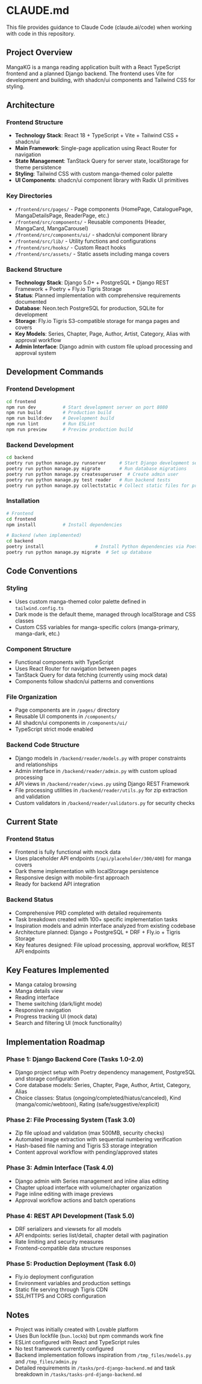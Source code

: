 # CLAUDE.md

This file provides guidance to Claude Code (claude.ai/code) when working with code in this repository.

## Project Overview

MangaKG is a manga reading application built with a React TypeScript frontend and a planned Django backend. The frontend uses Vite for development and building, with shadcn/ui components and Tailwind CSS for styling.

## Architecture

### Frontend Structure
- **Technology Stack**: React 18 + TypeScript + Vite + Tailwind CSS + shadcn/ui
- **Main Framework**: Single-page application using React Router for navigation
- **State Management**: TanStack Query for server state, localStorage for theme persistence
- **Styling**: Tailwind CSS with custom manga-themed color palette
- **UI Components**: shadcn/ui component library with Radix UI primitives

### Key Directories
- `/frontend/src/pages/` - Page components (HomePage, CataloguePage, MangaDetailsPage, ReaderPage, etc.)
- `/frontend/src/components/` - Reusable components (Header, MangaCard, MangaCarousel)
- `/frontend/src/components/ui/` - shadcn/ui component library
- `/frontend/src/lib/` - Utility functions and configurations
- `/frontend/src/hooks/` - Custom React hooks
- `/frontend/src/assets/` - Static assets including manga covers

### Backend Structure
- **Technology Stack**: Django 5.0+ + PostgreSQL + Django REST Framework + Poetry + Fly.io Tigris Storage
- **Status**: Planned implementation with comprehensive requirements documented
- **Database**: Neon.tech PostgreSQL for production, SQLite for development
- **Storage**: Fly.io Tigris S3-compatible storage for manga pages and covers
- **Key Models**: Series, Chapter, Page, Author, Artist, Category, Alias with approval workflow
- **Admin Interface**: Django admin with custom file upload processing and approval system

## Development Commands

### Frontend Development
```bash
cd frontend
npm run dev          # Start development server on port 8080
npm run build        # Production build
npm run build:dev    # Development build
npm run lint         # Run ESLint
npm run preview      # Preview production build
```

### Backend Development
```bash
cd backend
poetry run python manage.py runserver     # Start Django development server
poetry run python manage.py migrate       # Run database migrations
poetry run python manage.py createsuperuser  # Create admin user
poetry run python manage.py test reader   # Run backend tests
poetry run python manage.py collectstatic # Collect static files for production
```

### Installation
```bash
# Frontend
cd frontend
npm install          # Install dependencies

# Backend (when implemented)
cd backend
poetry install                   # Install Python dependencies via Poetry
poetry run python manage.py migrate  # Set up database
```

## Code Conventions

### Styling
- Uses custom manga-themed color palette defined in `tailwind.config.ts`
- Dark mode is the default theme, managed through localStorage and CSS classes
- Custom CSS variables for manga-specific colors (manga-primary, manga-dark, etc.)

### Component Structure
- Functional components with TypeScript
- Uses React Router for navigation between pages
- TanStack Query for data fetching (currently using mock data)
- Components follow shadcn/ui patterns and conventions

### File Organization
- Page components are in `/pages/` directory
- Reusable UI components in `/components/`
- All shadcn/ui components in `/components/ui/`
- TypeScript strict mode enabled

### Backend Code Structure
- Django models in `/backend/reader/models.py` with proper constraints and relationships
- Admin interface in `/backend/reader/admin.py` with custom upload processing
- API views in `/backend/reader/views.py` using Django REST Framework
- File processing utilities in `/backend/reader/utils.py` for zip extraction and validation
- Custom validators in `/backend/reader/validators.py` for security checks

## Current State

### Frontend Status
- Frontend is fully functional with mock data
- Uses placeholder API endpoints (`/api/placeholder/300/400`) for manga covers
- Dark theme implementation with localStorage persistence
- Responsive design with mobile-first approach
- Ready for backend API integration

### Backend Status
- Comprehensive PRD completed with detailed requirements
- Task breakdown created with 100+ specific implementation tasks
- Inspiration models and admin interface analyzed from existing codebase
- Architecture planned: Django + PostgreSQL + DRF + Fly.io + Tigris Storage
- Key features designed: File upload processing, approval workflow, REST API endpoints

## Key Features Implemented
- Manga catalog browsing
- Manga details view
- Reading interface
- Theme switching (dark/light mode)
- Responsive navigation
- Progress tracking UI (mock data)
- Search and filtering UI (mock functionality)

## Implementation Roadmap

### Phase 1: Django Backend Core (Tasks 1.0-2.0)
- Django project setup with Poetry dependency management, PostgreSQL and storage configuration
- Core database models: Series, Chapter, Page, Author, Artist, Category, Alias
- Choice classes: Status (ongoing/completed/hiatus/canceled), Kind (manga/comic/webtoon), Rating (safe/suggestive/explicit)

### Phase 2: File Processing System (Task 3.0)
- Zip file upload and validation (max 500MB, security checks)
- Automated image extraction with sequential numbering verification
- Hash-based file naming and Tigris S3 storage integration
- Content approval workflow with pending/approved states

### Phase 3: Admin Interface (Task 4.0)
- Django admin with Series management and inline alias editing
- Chapter upload interface with volume/chapter organization
- Page inline editing with image previews
- Approval workflow actions and batch operations

### Phase 4: REST API Development (Task 5.0)
- DRF serializers and viewsets for all models
- API endpoints: series list/detail, chapter detail with pagination
- Rate limiting and security measures
- Frontend-compatible data structure responses

### Phase 5: Production Deployment (Task 6.0)
- Fly.io deployment configuration
- Environment variables and production settings
- Static file serving through Tigris CDN
- SSL/HTTPS and CORS configuration

## Notes
- Project was initially created with Lovable platform
- Uses Bun lockfile (`bun.lockb`) but npm commands work fine
- ESLint configured with React and TypeScript rules
- No test framework currently configured
- Backend implementation follows inspiration from `/tmp_files/models.py` and `/tmp_files/admin.py`
- Detailed requirements in `/tasks/prd-django-backend.md` and task breakdown in `/tasks/tasks-prd-django-backend.md`